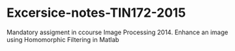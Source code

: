 # Excersice-notes-TIN172-2015
Mandatory assigment in ccourse Image Processing 2014. Enhance an image using Homomorphic Filtering in Matlab
